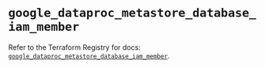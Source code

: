# `google_dataproc_metastore_database_iam_member`

Refer to the Terraform Registry for docs: [`google_dataproc_metastore_database_iam_member`](https://registry.terraform.io/providers/hashicorp/google-beta/6.32.0/docs/resources/google_dataproc_metastore_database_iam_member).
